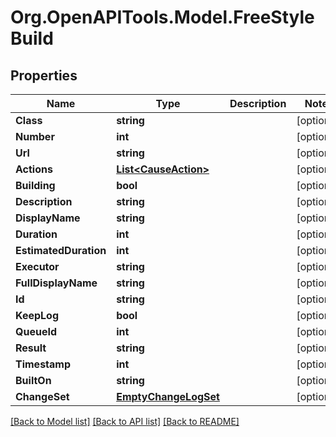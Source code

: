 # Org.OpenAPITools.Model.FreeStyleBuild

## Properties

Name | Type | Description | Notes
------------ | ------------- | ------------- | -------------
**Class** | **string** |  | [optional] 
**Number** | **int** |  | [optional] 
**Url** | **string** |  | [optional] 
**Actions** | [**List&lt;CauseAction&gt;**](CauseAction.md) |  | [optional] 
**Building** | **bool** |  | [optional] 
**Description** | **string** |  | [optional] 
**DisplayName** | **string** |  | [optional] 
**Duration** | **int** |  | [optional] 
**EstimatedDuration** | **int** |  | [optional] 
**Executor** | **string** |  | [optional] 
**FullDisplayName** | **string** |  | [optional] 
**Id** | **string** |  | [optional] 
**KeepLog** | **bool** |  | [optional] 
**QueueId** | **int** |  | [optional] 
**Result** | **string** |  | [optional] 
**Timestamp** | **int** |  | [optional] 
**BuiltOn** | **string** |  | [optional] 
**ChangeSet** | [**EmptyChangeLogSet**](EmptyChangeLogSet.md) |  | [optional] 

[[Back to Model list]](../README.md#documentation-for-models) [[Back to API list]](../README.md#documentation-for-api-endpoints) [[Back to README]](../README.md)

